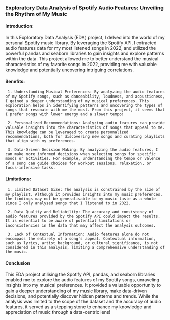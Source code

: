 ### Exploratory Data Analysis of Spotify Audio Features: Unveiling the Rhythm of My Music
#### Introduction:
In this Exploratory Data Analysis (EDA) project, I delved into the world of my personal Spotify music library. By leveraging the Spotify API, I extracted audio features data for my most listened songs in 2022, and utilized the powerful pandas and seaborn libraries to gain insights and explore patterns within the data. This project allowed me to better understand the musical characteristics of my favorite songs in 2022, providing me with valuable knowledge and potentially uncovering intriguing correlations.

#### Benefits:
     1. Understanding Musical Preferences: By analyzing the audio features of my Spotify songs, such as danceability, loudness, and acousticness, I gained a deeper understanding of my musical preferences. This exploration helps in identifying patterns and uncovering the types of songs that resonate with me the most. From this project, it seems that I prefer songs with lower energy and a slower tempo!

     2. Personalized Recommendations: Analyzing audio features can provide valuable insights into the characteristics of songs that appeal to me. This knowledge can be leveraged to create personalized recommendations, both for discovering new songs and curating playlists that align with my preferences.

     3. Data-Driven Decision Making: By analyzing the audio features, I can make more informed decisions when selecting songs for specific moods or activities. For example, understanding the tempo or valence of a song can guide choices for workout sessions, relaxation, or focus-intensive tasks.

#### Limitations: 
     1. Limited Dataset Size: The analysis is constrained by the size of my playlist. Although it provides insights into my music preferences, the findings may not be generalisable to my music taste as a whole since I only analysed songs that I listened to in 2022. 
     
     2. Data Quality and Reliability: The accuracy and consistency of audio features provided by the Spotify API could impact the results. It is essential to be aware of potential limitations or inconsistencies in the data that may affect the analysis outcomes.
     
     3. Lack of Contextual Information: Audio features alone do not encompass the entirety of a song's appeal. Contextual information, such as lyrics, artist background, or cultural significance, is not considered in this analysis, limiting a comprehensive understanding of the music.
     
    
#### Conclusion
This EDA project utilising the Spotify API, pandas, and seaborn libraries enabled me to explore the audio features of my Spotify songs, unraveling insights into my musical preferences. It provided a valuable opportunity to gain a deeper understanding of my music library, make data-driven decisions, and potentially discover hidden patterns and trends. While the analysis was limited to the scope of the dataset and the accuracy of audio features, it served as a stepping stone to enhance my knowledge and appreciation of music through a data-centric lens!
 
